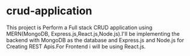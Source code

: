 ﻿# crud-application
This project is Perform a Full stack CRUD application using MERN(MongoDB, Express.js,React.js,Node.js).I'II be implementing the backend with MongoDB as the database and Express.js and Node.js for Creating REST Apis.For Frontend i will be using React.js.
